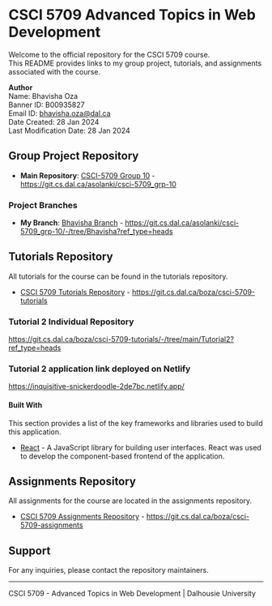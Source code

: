 # CSCI 5709 Advanced Topics in Web Development

Welcome to the official repository for the CSCI 5709 course. \
This README provides links to my group project, tutorials, and assignments associated with the course.

**Author** \
Name: Bhavisha Oza \
Banner ID: B00935827 \
Email ID: bhavisha.oza@dal.ca \
Date Created: 28 Jan 2024 \
Last Modification Date: 28 Jan 2024

## Group Project Repository

- **Main Repository**: [CSCI-5709 Group 10](https://git.cs.dal.ca/asolanki/csci-5709_grp-10) - https://git.cs.dal.ca/asolanki/csci-5709_grp-10

### Project Branches

- **My Branch**: [Bhavisha Branch](https://git.cs.dal.ca/asolanki/csci-5709_grp-10/-/tree/Bhavisha?ref_type=heads) - https://git.cs.dal.ca/asolanki/csci-5709_grp-10/-/tree/Bhavisha?ref_type=heads

## Tutorials Repository

All tutorials for the course can be found in the tutorials repository.

- [CSCI 5709 Tutorials Repository](https://git.cs.dal.ca/boza/csci-5709-tutorials) - https://git.cs.dal.ca/boza/csci-5709-tutorials

### **Tutorial 2 Individual Repository**

https://git.cs.dal.ca/boza/csci-5709-tutorials/-/tree/main/Tutorial2?ref_type=heads

### **Tutorial 2 application link deployed on Netlify**

https://inquisitive-snickerdoodle-2de7bc.netlify.app/

#### **Built With**

This section provides a list of the key frameworks and libraries used to build this application.

* [React](https://reactjs.org/) - A JavaScript library for building user interfaces. React was used to develop the component-based frontend of the application.


## Assignments Repository

All assignments for the course are located in the assignments repository.

- [CSCI 5709 Assignments Repository](https://git.cs.dal.ca/boza/csci-5709-assignments) - https://git.cs.dal.ca/boza/csci-5709-assignments

## Support

For any inquiries, please contact the repository maintainers.

---

CSCI 5709 - Advanced Topics in Web Development | Dalhousie University
